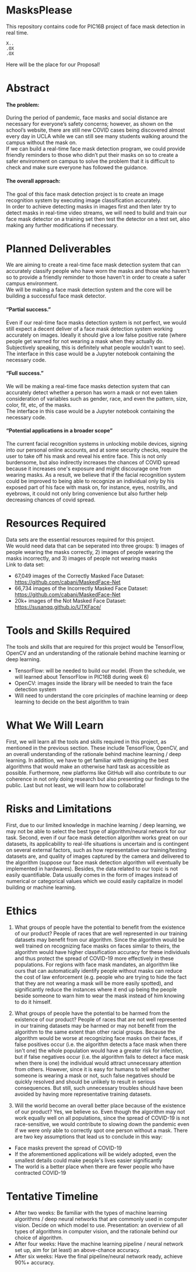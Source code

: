 # MasksPlease
This repository contains code for PIC16B project of face mask detection in real time.

```
X..
.OX
.OX
```

Here will be the place for our Proposal!

# Abstract
#### The problem: 
During the period of pandemic, face masks and social distance are necessary for everyone’s safety concerns; however, as shown on the school’s website, there are still new COVID cases being discovered almost every day in UCLA while we can still see many students walking around the campus without the mask on.  
If we can build a real-time face mask detection program, we could provide friendly reminders to those who didn’t put their masks on so to create a safer environment on campus to solve the problem that it is difficult to check and make sure everyone has followed the guidance.
#### The overall approach:
The goal of this face mask detection project is to create an image recognition system by executing image classification accurately.        
In order to achieve detecting masks in images first and then later try to detect masks in real-time video streams, we will need to build and train our face mask detector on a training set then test the detector on a test set, also making any further modifications if necessary.

# Planned Deliverables
We are aiming to create a real-time face mask detection system that can accurately classify people who have worn the masks and those who haven't so to provide a friendly reminder to those haven't in order to create a safer campus environment.  
We will be making a face mask detection system and the core will be building a successful face mask detector.

#### “Partial success.”
Even if our real-time face masks detection system is not perfect, we would still expect a decent deliver of a face mask detection system working accurately on images. Ideally it should give a low false positive rate (where people get warned for not wearing a mask when they actually do. Subjectively speaking, this is definitely what people wouldn't want to see).
The interface in this case would be a Jupyter notebook containing the necessary code.

#### “Full success.” 
We will be making a real-time face masks detection system that can accurately detect whether a person has worn a mask or not even taken consideration of variables such as gender, race, and even the pattern, size, color, fit, etc, of the masks.    
The interface in this case would be a Jupyter notebook containing the necessary code.

#### “Potential applications in a broader scope”
The current facial recognition systems in unlocking mobile devices, signing into our personal online accounts, and at some security checks, require the user to take off his mask and reveal his entire face. This is not only burdensome, but also indirectly increases the chances of COVID spread because it increases one's exposure and might discourage one from wearing masks. As a result, we believe that if the facial recognition system could be improved to being able to recognize an individual only by his exposed part of his face with mask on, for instance, eyes, nostrills, and eyebrows, it could not only bring convenience but also further help decreasing chances of covid spread.

# Resources Required
Data sets are the essential resources required for this project.   
We would need data that can be seperated into three groups: 1) images of people wearing the masks correctly, 2) images of people wearing the masks incorrectly, and 3) images of people not wearing masks     
Link to data set:     
- 67,049 images of the Correctly Masked Face Dataset: https://github.com/cabani/MaskedFace-Net    
- 66,734 images of the Incorrectly Masked Face Dataset: https://github.com/cabani/MaskedFace-Net
- 20k+ images of the Not Masked Face Dataset: https://susanqq.github.io/UTKFace/

# Tools and Skills Required
The tools and skills that are required for this project would be TensorFlow, OpenCV and an understanding of the rationale behind machine learning or deep learning.
- TensorFlow: will be needed to build our model. (From the schedule, we will learned about TensorFlow in PIC16B during week 6)
- OpenCV: images inside the library will be needed to train the face detection system
- Will need to understand the core pricinples of machine learning or deep learning to decide on the best algorithm to train

# What We Will Learn
First, we will learn all the tools and skills required in this project, as mentioned in the previous section. These include TensorFlow, OpenCV, and an overall understanding of the rationale behind machine learning / deep learning. In addition, we have to get familiar with designing the best algorithms that would make an otherwise hard task as accessible as possible. Furthermore, new platforms like GitHub will also contribute to our coherence in not only doing research but also presenting our findings to the public. Last but not least, we will learn how to collaborate!

# Risks and Limitations
First, due to our limited knowledge in machine learning / deep learning, we may not be able to select the best type of algorithm/neural network for our task. Second, even if our face mask detection algorithm works great on our datasets, its applicability to real-life situations is uncertain and is contingent on several external factors, such as how representative our training/testing datasets are, and quality of images captured by the camera and delivered to the algorithm (suppose our face mask detection algorithm will eventually be implemented in hardwares). Besides, the data related to our topic is not easily quantifiable. Data usually comes in the form of images instead of numerical or categorical values which we could easily capitalize in model building or machine learning.

# Ethics
1. What groups of people have the potential to benefit from the existence of our product?
People of races that are well represented in our training datasets may benefit from our algorithm. Since the algorithm would be well trained on recognizing face masks on faces similar to theirs, the algorithm would have higher classification accuracy for these individuals and thus protect the spread of COVID-19 more effectively in these populations. For regions with face mask mandates, an algorithm like ours that can automatically identify people without masks can reduce the cost of law enforcement (e.g. people who are trying to hide the fact that they are not wearing a mask will be more easily spotted), and significantly reduce the instances where it end up being the people beside someone to warn him to wear the mask instead of him knowing to do it himself.

2. What groups of people have the potential to be harmed from the existence of our product?
People of races that are not well represented in our training datasets may be harmed or may not benefit from the algorithm to the same extent than other racial groups. Because the algorithm would be worse at recognizing face masks on their faces, if false positives occur (i.e. the algorithm detects a face mask when there isn't one) the whole population would have a greater risk for infection, but if false negatives occur (i.e. the algorithm fails to detect a face mask when there is one) the individual would attract unnecessary attention from others. However, since it is easy for humans to tell whether someone is wearing a mask or not, such false negatives should be quickly resolved and should be unlikely to result in serious consequences. But still, such unnecessary troubles should have been avoided by having more representative training datasets. 

3. Will the world become an overall better place because of the existence of our product?
Yes, we believe so. Even though the algorithm may not work equally well on all populations, since the spread of COVID-19 is not race-sensitive, we would contribute to slowing down the pandemic even if we were only able to correctly spot one person without a mask. There are two key assumptions that lead us to conclude in this way:
- Face masks prevent the spread of COVID-19
- If the aforementioned applications will be widely adopted, even the smallest details could make people's lives easier significantly 
- The world is a better place when there are fewer people who have contracted COVID-19

# Tentative Timeline
- After two weeks: Be familiar with the types of machine learning algorithms / deep neural networks that are commonly used in computer vision. Decide on which model to use. Presentation: an overview of all types of algorithms in computer vision, and the rationale behind our choice of algorithm.
- After four weeks: Have the machine learning pipeline / neural network set up, aim for (at least) an above-chance accuracy.
- After six weeks: Have the final pipeline/neural network ready, achieve 90%+ accuracy. 



